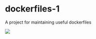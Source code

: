 # dockerfiles-1
A project for maintaining useful dockerfiles

[![](https://images.microbadger.com/badges/image/sameerean/centos7-oraclejdk8.svg)](https://microbadger.com/images/sameerean/centos7-oraclejdk8 "Get your own image badge on microbadger.com")
